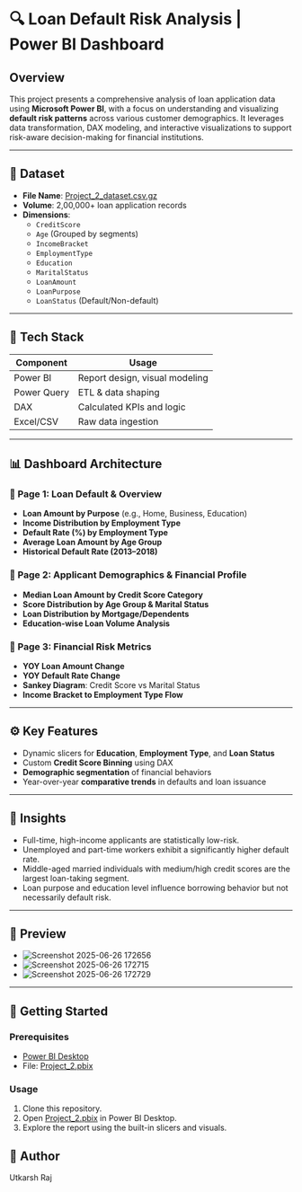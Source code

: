 # 🔍 Loan Default Risk Analysis | Power BI Dashboard

## Overview
This project presents a comprehensive analysis of loan application data using **Microsoft Power BI**, with a focus on understanding and visualizing **default risk patterns** across various customer demographics. It leverages data transformation, DAX modeling, and interactive visualizations to support risk-aware decision-making for financial institutions.

---

## 📁 Dataset
- **File Name**: [Project_2_dataset.csv.gz](https://github.com/user-attachments/files/20946231/Project_2_dataset.csv.gz)
- **Volume**: 2,00,000+ loan application records
- **Dimensions**:
  - `CreditScore`
  - `Age` (Grouped by segments)
  - `IncomeBracket`
  - `EmploymentType`
  - `Education`
  - `MaritalStatus`
  - `LoanAmount`
  - `LoanPurpose`
  - `LoanStatus` (Default/Non-default)

---

## 🧱 Tech Stack
| Component       | Usage                             |
|----------------|-----------------------------------|
| Power BI       | Report design, visual modeling    |
| Power Query    | ETL & data shaping                |
| DAX            | Calculated KPIs and logic         |
| Excel/CSV      | Raw data ingestion                |

---

## 📊 Dashboard Architecture

### 📘 Page 1: Loan Default & Overview
- **Loan Amount by Purpose** (e.g., Home, Business, Education)
- **Income Distribution by Employment Type**
- **Default Rate (%) by Employment Type**
- **Average Loan Amount by Age Group**
- **Historical Default Rate (2013–2018)**

### 📙 Page 2: Applicant Demographics & Financial Profile
- **Median Loan Amount by Credit Score Category**
- **Score Distribution by Age Group & Marital Status**
- **Loan Distribution by Mortgage/Dependents**
- **Education-wise Loan Volume Analysis**

### 📗 Page 3: Financial Risk Metrics
- **YOY Loan Amount Change**
- **YOY Default Rate Change**
- **Sankey Diagram**: Credit Score vs Marital Status
- **Income Bracket to Employment Type Flow**

---

## ⚙️ Key Features
- Dynamic slicers for **Education**, **Employment Type**, and **Loan Status**
- Custom **Credit Score Binning** using DAX
- **Demographic segmentation** of financial behaviors
- Year-over-year **comparative trends** in defaults and loan issuance

---

## 🧠 Insights
- Full-time, high-income applicants are statistically low-risk.
- Unemployed and part-time workers exhibit a significantly higher default rate.
- Middle-aged married individuals with medium/high credit scores are the largest loan-taking segment.
- Loan purpose and education level influence borrowing behavior but not necessarily default risk.

---

## 📸 Preview


- ![Screenshot 2025-06-26 172656](https://github.com/user-attachments/assets/d158faca-c29f-4b95-a7ab-a477ed884552)
- ![Screenshot 2025-06-26 172715](https://github.com/user-attachments/assets/f45661c6-27b3-459a-b74a-3bf07ff069eb)
- ![Screenshot 2025-06-26 172729](https://github.com/user-attachments/assets/fa9bda3f-83e7-458c-a7d5-4ba7cfc16bef)


---

## 🚀 Getting Started

### Prerequisites
- [Power BI Desktop](https://powerbi.microsoft.com/desktop/)
- File: [Project_2.pbix](./Project_2.pbix)

### Usage
1. Clone this repository.
2. Open [Project_2.pbix](./Project_2.pbix) in Power BI Desktop.
3. Explore the report using the built-in slicers and visuals.

## 👤 Author
Utkarsh Raj
